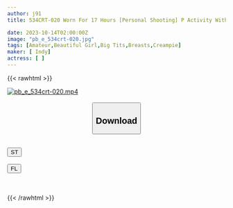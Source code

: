 ```yaml
---
author: j91
title: 534CRT-020 Worn For 17 Hours [Personal Shooting] P Activity With Red Pants, Who Is Scheduled To Graduate In 2020. Also Includes Nuru-Teka Play With A Short-Haired Big-Breasted Girl In The Bathroom

date: 2023-10-14T02:00:00Z
image: "pb_e_534crt-020.jpg"
tags: [Amateur,Beautiful Girl,Big Tits,Breasts,Creampie]
maker: [ Indy]
actress: [ ]
---
```



{{< rawhtml >}}

<div class="video" data-videoid="mkw23XQKLksbYkW">
    <a href="javascript:;">
        <img src="https://my.j91.asia/posts/pb_e_534crt-020/pb_e_534crt-020.jpg" width="WIDTH" height="HEIGHT" alt="pb_e_534crt-020.mp4" loading="lazy">
    </a>
</div>

<script type="text/javascript" src="https://j91.asia/asset/on-demand-st.js"></script>

<br>
  <link rel="stylesheet" href="https://j91.asia/asset/bs5.css">
  
  <center>
  <button class="btn btn-primary" type="button" data-bs-toggle="collapse" data-bs-target=".multi-collapse" aria-expanded="false" aria-controls="multiCollapseExample1 multiCollapseExample2"><h2>Download</h2></button></center>
</p>
<div class="row">
  <div class="col">
    <div class="collapse multi-collapse" id="multiCollapseExample1">
      <div class="card card-body">
	      	      <br>
<div class="buttons">  
<a href="https://streamtape.to/v/mkw23XQKLksbYkW"><button class="btn-hover color-3"><i class="fa fa-download"></i> ST</button></a></div>
    </div>
  </div>
</div>
  <div class="col">
    <div class="collapse multi-collapse" id="multiCollapseExample2">
      <div class="card card-body">
	      <br>
<div class="buttons">
    <a href="https://filelions.online/f/b5ttyvz2bzdx"><button class="btn-hover color-9"><i class="fa fa-download"></i> FL</button></a></div>
<br><br>
      </div>
    </div>
  </div>
</div>

{{< /rawhtml >}}
